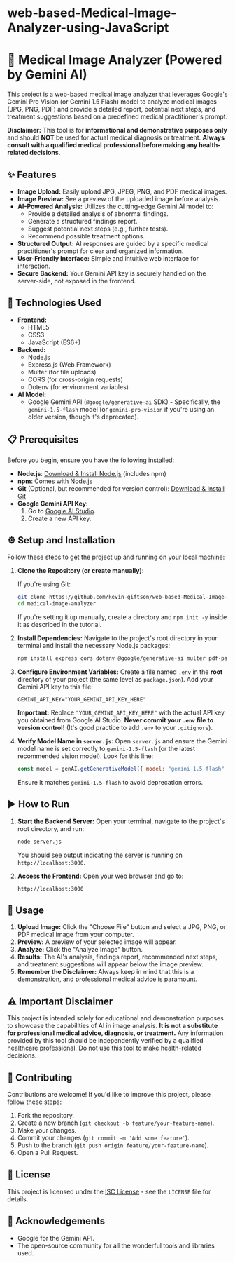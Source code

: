 # web-based-Medical-Image-Analyzer-using-JavaScript

# 🏥 Medical Image Analyzer (Powered by Gemini AI)

This project is a web-based medical image analyzer that leverages Google's Gemini Pro Vision (or Gemini 1.5 Flash) model to analyze medical images (JPG, PNG, PDF) and provide a detailed report, potential next steps, and treatment suggestions based on a predefined medical practitioner's prompt.

**Disclaimer:** This tool is for **informational and demonstrative purposes only** and should **NOT** be used for actual medical diagnosis or treatment. **Always consult with a qualified medical professional before making any health-related decisions.**

## ✨ Features

* **Image Upload:** Easily upload JPG, JPEG, PNG, and PDF medical images.
* **Image Preview:** See a preview of the uploaded image before analysis.
* **AI-Powered Analysis:** Utilizes the cutting-edge Gemini AI model to:
    * Provide a detailed analysis of abnormal findings.
    * Generate a structured findings report.
    * Suggest potential next steps (e.g., further tests).
    * Recommend possible treatment options.
* **Structured Output:** AI responses are guided by a specific medical practitioner's prompt for clear and organized information.
* **User-Friendly Interface:** Simple and intuitive web interface for interaction.
* **Secure Backend:** Your Gemini API key is securely handled on the server-side, not exposed in the frontend.

## 🚀 Technologies Used

* **Frontend:**
    * HTML5
    * CSS3
    * JavaScript (ES6+)
* **Backend:**
    * Node.js
    * Express.js (Web Framework)
    * Multer (for file uploads)
    * CORS (for cross-origin requests)
    * Dotenv (for environment variables)
* **AI Model:**
    * Google Gemini API (`@google/generative-ai` SDK) - Specifically, the `gemini-1.5-flash` model (or `gemini-pro-vision` if you're using an older version, though it's deprecated).

## 📋 Prerequisites

Before you begin, ensure you have the following installed:

* **Node.js**: [Download & Install Node.js](https://nodejs.org/en/download/) (includes npm)
* **npm**: Comes with Node.js
* **Git** (Optional, but recommended for version control): [Download & Install Git](https://git-scm.com/downloads)
* **Google Gemini API Key**:
    1.  Go to [Google AI Studio](https://aistudio.google.com/app/apikey).
    2.  Create a new API key.

## ⚙️ Setup and Installation

Follow these steps to get the project up and running on your local machine:

1.  **Clone the Repository (or create manually):**

    If you're using Git:
    ```bash
    git clone https://github.com/kevin-giftson/web-based-Medical-Image-Analyzer-using-JavaScript.git
    cd medical-image-analyzer
    ```
    If you're setting it up manually, create a directory and `npm init -y` inside it as described in the tutorial.

2.  **Install Dependencies:**
    Navigate to the project's root directory in your terminal and install the necessary Node.js packages:
    ```bash
    npm install express cors dotenv @google/generative-ai multer pdf-parse
    ```

3.  **Configure Environment Variables:**
    Create a file named `.env` in the **root** directory of your project (the same level as `package.json`).
    Add your Gemini API key to this file:
    ```dotenv
    GEMINI_API_KEY="YOUR_GEMINI_API_KEY_HERE"
    ```
    **Important:** Replace `"YOUR_GEMINI_API_KEY_HERE"` with the actual API key you obtained from Google AI Studio. **Never commit your `.env` file to version control!** (It's good practice to add `.env` to your `.gitignore`).

4.  **Verify Model Name in `server.js`:**
    Open `server.js` and ensure the Gemini model name is set correctly to `gemini-1.5-flash` (or the latest recommended vision model).
    Look for this line:
    ```javascript
    const model = genAI.getGenerativeModel({ model: "gemini-1.5-flash" }); // Or 'gemini-pro-vision' (deprecated)
    ```
    Ensure it matches `gemini-1.5-flash` to avoid deprecation errors.

## ▶️ How to Run

1.  **Start the Backend Server:**
    Open your terminal, navigate to the project's root directory, and run:
    ```bash
    node server.js
    ```
    You should see output indicating the server is running on `http://localhost:3000`.

2.  **Access the Frontend:**
    Open your web browser and go to:
    ```
    http://localhost:3000
    ```

## 🚀 Usage

1.  **Upload Image:** Click the "Choose File" button and select a JPG, PNG, or PDF medical image from your computer.
2.  **Preview:** A preview of your selected image will appear.
3.  **Analyze:** Click the "Analyze Image" button.
4.  **Results:** The AI's analysis, findings report, recommended next steps, and treatment suggestions will appear below the image preview.
5.  **Remember the Disclaimer:** Always keep in mind that this is a demonstration, and professional medical advice is paramount.

## ⚠️ Important Disclaimer

This project is intended solely for educational and demonstration purposes to showcase the capabilities of AI in image analysis. **It is not a substitute for professional medical advice, diagnosis, or treatment.** Any information provided by this tool should be independently verified by a qualified healthcare professional. Do not use this tool to make health-related decisions.

## 🤝 Contributing

Contributions are welcome! If you'd like to improve this project, please follow these steps:

1.  Fork the repository.
2.  Create a new branch (`git checkout -b feature/your-feature-name`).
3.  Make your changes.
4.  Commit your changes (`git commit -m 'Add some feature'`).
5.  Push to the branch (`git push origin feature/your-feature-name`).
6.  Open a Pull Request.

## 📄 License

This project is licensed under the [ISC License](LICENSE) - see the `LICENSE` file for details.

## 🙏 Acknowledgements

* Google for the Gemini API.
* The open-source community for all the wonderful tools and libraries used.
